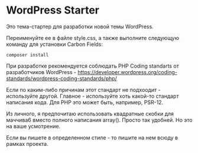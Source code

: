 # WordPress Starter

Это тема-стартер для разработки новой темы WordPress.

Переименуйте ее в файле style.css, а также выполните следующую команду для установки Carbon Fields:

`composer install`

При разработке рекомендуется соблюдать PHP Coding standarts от разработчиков WordPress - https://developer.wordpress.org/coding-standards/wordpress-coding-standards/php/

Если по каким-либо причинам этот стандарт не подхоодит - используйте другой. Главное - используйте хоть какой-то стандарт написания кода. Для PHP это может быть, например, PSR-12.

Из личного, я предпочитаю использовать квадратные скобки для маччива6 вместо полного написания array(). Просто так удобней. Но это на ваше усмотрение.

Если вы пишете в определенном стиле - то пишите на нем всюду в рамках проекта.
